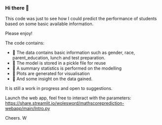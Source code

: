 ### Hi there 👋

This code was just to see how I could predict the performance of students based on some basic available information. 

Please enjoy!

The code contains:
- 🔭 The data contains basic information such as gender, race, parent_education, lunch and test preparation.
- 🌱 The model is stored in a pickle file for reuse
- 👯 A summary statistics is performed on the modelling
- 🤔 Plots are generated for visualisation
- 💬 And some insight on the data gained.

It is still a work in progress and open to suggestions. 

Launch the web app, feel free to interact with the parameters:
https://share.streamlit.io/wolesword/mathscoreprediction-webapp/main/Intro.py

Cheers.
W

